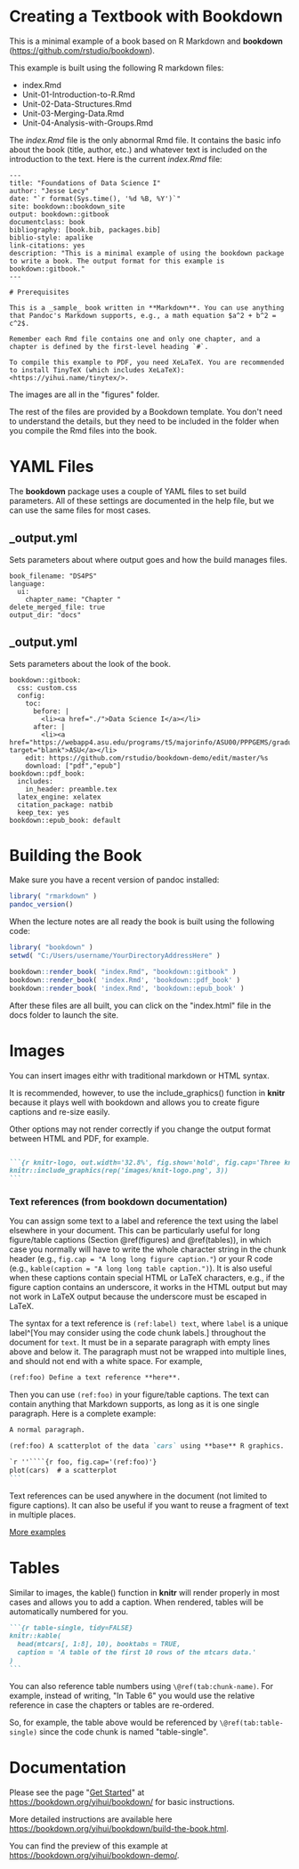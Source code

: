 # Creating a Textbook with Bookdown

This is a minimal example of a book based on R Markdown and **bookdown** (https://github.com/rstudio/bookdown). 

This example is built using the following R markdown files: 

* index.Rmd
* Unit-01-Introduction-to-R.Rmd 
* Unit-02-Data-Structures.Rmd 
* Unit-03-Merging-Data.Rmd 
* Unit-04-Analysis-with-Groups.Rmd 

The *index.Rmd* file is the only abnormal Rmd file. It contains the basic info about the book (title, author, etc.) and whatever text is included on the introduction to the text. Here is the current *index.Rmd* file:

```
--- 
title: "Foundations of Data Science I"
author: "Jesse Lecy"
date: "`r format(Sys.time(), '%d %B, %Y')`"
site: bookdown::bookdown_site
output: bookdown::gitbook
documentclass: book
bibliography: [book.bib, packages.bib]
biblio-style: apalike
link-citations: yes
description: "This is a minimal example of using the bookdown package to write a book. The output format for this example is bookdown::gitbook."
---

# Prerequisites

This is a _sample_ book written in **Markdown**. You can use anything that Pandoc's Markdown supports, e.g., a math equation $a^2 + b^2 = c^2$.

Remember each Rmd file contains one and only one chapter, and a chapter is defined by the first-level heading `#`.

To compile this example to PDF, you need XeLaTeX. You are recommended to install TinyTeX (which includes XeLaTeX): <https://yihui.name/tinytex/>.

```

The images are all in the "figures" folder.

The rest of the files are provided by a Bookdown template. You don't need to understand the details, but they need to be included in the folder when you compile the Rmd files into the book.


# YAML Files

The **bookdown** package uses a couple of YAML files to set build parameters. All of these settings are documented in the help file, but we can use the same files for most cases.

## _output.yml

Sets parameters about where output goes and how the build manages files.
```
book_filename: "DS4PS"
language:
  ui:
    chapter_name: "Chapter "
delete_merged_file: true
output_dir: "docs"
```

## _output.yml

Sets parameters about the look of the book.

```
bookdown::gitbook:
  css: custom.css
  config:
    toc:
      before: |
        <li><a href="./">Data Science I</a></li>
      after: |
        <li><a href="https://webapp4.asu.edu/programs/t5/majorinfo/ASU00/PPPGEMS/graduate/false" target="blank">ASU</a></li>
    edit: https://github.com/rstudio/bookdown-demo/edit/master/%s
    download: ["pdf","epub"]
bookdown::pdf_book:
  includes:
    in_header: preamble.tex
  latex_engine: xelatex
  citation_package: natbib
  keep_tex: yes
bookdown::epub_book: default
```

# Building the Book

Make sure you have a recent version of pandoc installed:

```r
library( "rmarkdown" )
pandoc_version()
```

When the lecture notes are all ready the book is built using the following code:

```r
library( "bookdown" )
setwd( "C:/Users/username/YourDirectoryAddressHere" )

bookdown::render_book( "index.Rmd", "bookdown::gitbook" )
bookdown::render_book( 'index.Rmd', 'bookdown::pdf_book' )
bookdown::render_book( 'index.Rmd', 'bookdown::epub_book' )

```

After these files are all built, you can click on the "index.html" file in the docs folder to launch the site. 

# Images

You can insert images eithr with traditional markdown or HTML syntax. 

It is recommended, however, to use the include_graphics() function in **knitr** because it plays well with bookdown and allows you to create figure captions and re-size easily. 

Other options may not render correctly if you change the output format between HTML and PDF, for example. 

````markdown

```{r knitr-logo, out.width='32.8%', fig.show='hold', fig.cap='Three knitr logos included in the document from an external PNG image file.'}
knitr::include_graphics(rep('images/knit-logo.png', 3))
```
````

### Text references (from bookdown documentation)

You can assign some text to a label and reference the text using the label elsewhere in your document. This can be particularly useful for long figure/table captions (Section \@ref(figures) and \@ref(tables)), in which case you normally will have to write the whole character string in the chunk header (e.g., `fig.cap = "A long long figure caption."`) or your R code (e.g., `kable(caption = "A long long table caption.")`). It is also useful when these captions contain special HTML or LaTeX characters, e.g., if the figure caption contains an underscore, it works in the HTML output but may not work in LaTeX output because the underscore must be escaped in LaTeX.

The syntax for a text reference is `(ref:label) text`, where `label` is a unique label^[You may consider using the code chunk labels.] throughout the document for `text`. It must be in a separate paragraph with empty lines above and below it. The paragraph must not be wrapped into multiple lines, and should not end with a white space. For example,

```markdown
(ref:foo) Define a text reference **here**. 
```

Then you can use `(ref:foo)` in your figure/table captions. The text can contain anything that Markdown supports, as long as it is one single paragraph. Here is a complete example:

````markdown
A normal paragraph.

(ref:foo) A scatterplot of the data `cars` using **base** R graphics. 

`r ''````{r foo, fig.cap='(ref:foo)'}
plot(cars)  # a scatterplot
```
````

Text references can be used anywhere in the document (not limited to figure captions). It can also be useful if you want to reuse a fragment of text in multiple places.

[More examples](https://raw.githubusercontent.com/rstudio/bookdown/master/inst/examples/02-components.Rmd)


# Tables

Similar to images, the kable() function in **knitr** will render properly in most cases and allows you to add a caption. When rendered, tables will be automatically numbered for you. 

````markdown
```{r table-single, tidy=FALSE}
knitr::kable(
  head(mtcars[, 1:8], 10), booktabs = TRUE,
  caption = 'A table of the first 10 rows of the mtcars data.'
)
```
````

You can also reference table numbers using `\@ref(tab:chunk-name)`. For example, instead of writing, "In Table 6" you would use the relative reference in case the chapters or tables are re-ordered. 

So, for example, the table above would be referenced by `\@ref(tab:table-single)` since the code chunk is named "table-single". 

# Documentation

Please see the page "[Get Started](https://bookdown.org/yihui/bookdown/get-started.html)" at https://bookdown.org/yihui/bookdown/ for basic instructions. 

More detailed instructions are available here https://bookdown.org/yihui/bookdown/build-the-book.html.

You can find the preview of this example at https://bookdown.org/yihui/bookdown-demo/.
